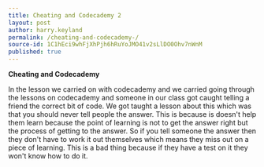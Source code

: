 ```yaml
---
title: Cheating and Codecademy 2 
layout: post
author: harry.keyland
permalink: /cheating-and-codecademy-/
source-id: 1C1hEci9whFjXhPjh6hRuYoJMO41v2sLlDO0Ohv7nWnM
published: true
---
```

**Cheating and Codecademy**

In the lesson we carried on with codecademy and we carried going through the lessons on codecademy and someone in our class got caught telling a friend the correct bit of code. We got taught a lesson about this which was that you should never tell people the answer. This is because is doesn't help them learn because the point of learning is not to get the answer right but the process of getting to the answer. So if you tell someone the answer then they don't have to work it out themselves which means they miss out on a piece of learning. This is a bad thing because if they have a test on it they won't know how to do it.

